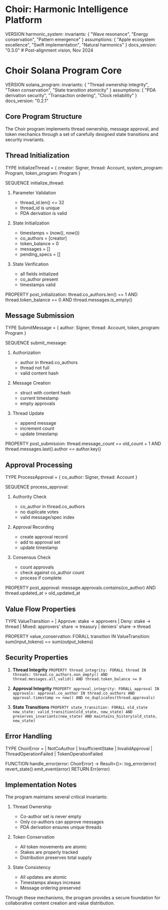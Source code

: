 # Choir: Harmonic Intelligence Platform

VERSION harmonic_system:
invariants: {
"Wave resonance",
"Energy conservation",
"Pattern emergence"
}
assumptions: {
"Apple ecosystem excellence",
"Swift implementation",
"Natural harmonics"
}
docs_version: "0.3.0"  # Post-alignment vision, Nov 2024
# Choir Solana Program Core

VERSION solana_program:
invariants: {
"Thread ownership integrity",
"Token conservation",
"State transition atomicity"
}
assumptions: {
"PDA derivation security",
"Transaction ordering",
"Clock reliability"
}
docs_version: "0.2.1"

## Core Program Structure

The Choir program implements thread ownership, message approval, and token mechanics through a set of carefully designed state transitions and security invariants.

## Thread Initialization

TYPE InitializeThread = {
creator: Signer,
thread: Account<Thread>,
system_program: Program<System>,
token_program: Program<Token>
}

SEQUENCE initialize_thread:

1. Parameter Validation

   - thread_id.len() <= 32
   - thread_id is unique
   - PDA derivation is valid

2. State Initialization

   - timestamps = (now(), now())
   - co_authors = [creator]
   - token_balance = 0
   - messages = []
   - pending_specs = []

3. State Verification
   - all fields initialized
   - co_author present
   - timestamps valid

PROPERTY post_initialization:
thread.co_authors.len() == 1 AND
thread.token_balance == 0 AND
thread.messages.is_empty()

## Message Submission

TYPE SubmitMessage = {
author: Signer,
thread: Account<Thread>,
token_program: Program<Token>
}

SEQUENCE submit_message:

1. Authorization

   - author in thread.co_authors
   - thread not full
   - valid content hash

2. Message Creation

   - struct with content hash
   - current timestamp
   - empty approvals

3. Thread Update
   - append message
   - increment count
   - update timestamp

PROPERTY post_submission:
thread.message_count == old_count + 1 AND
thread.messages.last().author == author.key()

## Approval Processing

TYPE ProcessApproval = {
co_author: Signer,
thread: Account<Thread>
}

SEQUENCE process_approval:

1. Authority Check

   - co_author in thread.co_authors
   - no duplicate votes
   - valid message/spec index

2. Approval Recording

   - create approval record
   - add to approval set
   - update timestamp

3. Consensus Check
   - count approvals
   - check against co_author count
   - process if complete

PROPERTY post_approval:
message.approvals.contains(co_author) AND
thread.updated_at > old_updated_at

## Value Flow Properties

TYPE ValueTransition =
| Approve: stake -> approvers
| Deny: stake -> thread
| Mixed: approvers' share -> treasury
| deniers' share -> thread

PROPERTY value_conservation:
FORALL transition IN ValueTransition:
sum(input_tokens) == sum(output_tokens)

## Security Properties

1. **Thread Integrity** `PROPERTY thread_integrity:
FORALL thread IN threads:
  thread.co_authors.non_empty() AND
  thread.messages.all_valid() AND
  thread.token_balance >= 0  `

2. **Approval Integrity** `PROPERTY approval_integrity:
FORALL approval IN approvals:
  approval.co_author IN thread.co_authors AND
  approval.timestamp <= now() AND
  no_duplicates(thread.approvals)  `

3. **State Transitions** `PROPERTY state_transition:
FORALL old_state new_state:
  valid_transition(old_state, new_state) AND
  preserves_invariants(new_state) AND
  maintains_history(old_state, new_state)  `

## Error Handling

TYPE ChoirError =
| NotCoAuthor
| InsufficientStake
| InvalidApproval
| ThreadOperationFailed
| TokenOperationFailed

FUNCTION handle_error(error: ChoirError) -> Result<()>:
log_error(error)
revert_state()
emit_event(error)
RETURN Err(error)

## Implementation Notes

The program maintains several critical invariants:

1. Thread Ownership

   - Co-author set is never empty
   - Only co-authors can approve messages
   - PDA derivation ensures unique threads

2. Token Conservation

   - All token movements are atomic
   - Stakes are properly tracked
   - Distribution preserves total supply

3. State Consistency
   - All updates are atomic
   - Timestamps always increase
   - Message ordering preserved

Through these mechanisms, the program provides a secure foundation for collaborative content creation and value distribution.
